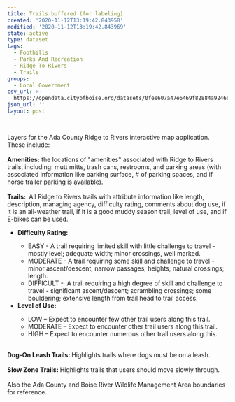 ```yaml
---
title: Trails buffered (for labeling)
created: '2020-11-12T13:19:42.843958'
modified: '2020-11-12T13:19:42.843969'
state: active
type: dataset
tags:
  - Foothills
  - Parks And Recreation
  - Ridge To Rivers
  - Trails
groups:
  - Local Government
csv_url: >-
  https://opendata.cityofboise.org/datasets/0fee607a47e6469f82884a924667bb5d_1.csv?outSR=%7B%22latestWkid%22%3A3857%2C%22wkid%22%3A102100%7D
json_url: ''
layout: post

---
```

<div>Layers for the Ada County Ridge to Rivers interactive map application.  These include:<br /></div><div><br /></div><div><b>Amenities:</b> the locations of &quot;amenities&quot; associated with Ridge to Rivers trails, including: mutt mitts, trash cans, restrooms, and parking areas (with associated information like parking surface, # of parking spaces, and if horse trailer parking is available).</div><div><br /></div><div><b>Trails: </b> All Ridge to Rivers trails with attribute information like length, description, managing agency, difficulty rating, comments about dog use, if it is an all-weather trail, if it is a good muddy season trail, level of use, and if E-bikes can be used.</div><div><ul><li><b>Difficulty Rating:</b></li><ul><li>EASY - A trail requiring limited skill with little challenge to travel - mostly level; adequate width; minor crossings, well marked.</li><li>MODERATE - A trail requiring some skill and challenge to travel - minor ascent/descent; narrow passages; heights; natural crossings; length.</li><li>DIFFICULT -  A trail requiring a high degree of skill and challenge to travel - significant ascent/descent; scrambling crossings; some bouldering; extensive length from trail head to trail access.</li></ul><li><b>Level of Use:</b></li><ul><li>LOW
– Expect to encounter few other trail users along this trail.<br /></li><li>MODERATE
– Expect to encounter other trail users along this trail.<br /></li><li>HIGH
– Expect to encounter numerous other trail users along this.<br /></li></ul></ul></div><div><br /></div><div><b>Dog-On Leash Trails: </b>Highlights trails where dogs must be on a leash.</div><div><br /></div><div><b>Slow Zone Trails: </b>Highlights trails that users should move slowly through.</div><div><br /></div><div>Also the Ada County and Boise River Wildlife Management Area boundaries for reference.</div>
